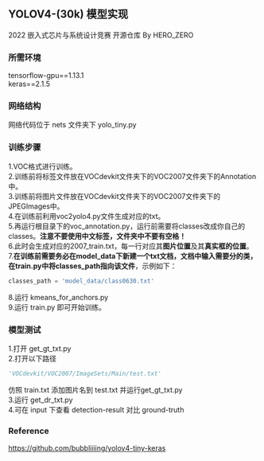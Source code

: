 YOLOV4-(30k) 模型实现
---
2022 嵌入式芯片与系统设计竞赛 开源仓库 By HERO_ZERO


### 所需环境
tensorflow-gpu==1.13.1  
keras==2.1.5  

### 网络结构
网络代码位于 nets 文件夹下 yolo_tiny.py  


### 训练步骤
1.VOC格式进行训练。  
2.训练前将标签文件放在VOCdevkit文件夹下的VOC2007文件夹下的Annotation中。  
3.训练前将图片文件放在VOCdevkit文件夹下的VOC2007文件夹下的JPEGImages中。  
4.在训练前利用voc2yolo4.py文件生成对应的txt。  
5.再运行根目录下的voc_annotation.py，运行前需要将classes改成你自己的classes。**注意不要使用中文标签，文件夹中不要有空格！**  
6.此时会生成对应的2007_train.txt，每一行对应其**图片位置**及其**真实框的位置**。  
7.**在训练前需要务必在model_data下新建一个txt文档，文档中输入需要分的类，在train.py中将classes_path指向该文件**，示例如下：   
```python
classes_path = 'model_data/class0630.txt'    
```
8.运行 kmeans_for_anchors.py  
9.运行 train.py 即可开始训练。

### 模型测试
1.打开 get_gt_txt.py  
2.打开以下路径
```python
'VOCdevkit/VOC2007/ImageSets/Main/test.txt'
```
仿照 train.txt 添加图片名到 test.txt 并运行get_gt_txt.py  
3.运行 get_dr_txt.py  
4.可在 input 下查看 detection-result 对比 ground-truth  


### Reference
https://github.com/bubbliiiing/yolov4-tiny-keras

